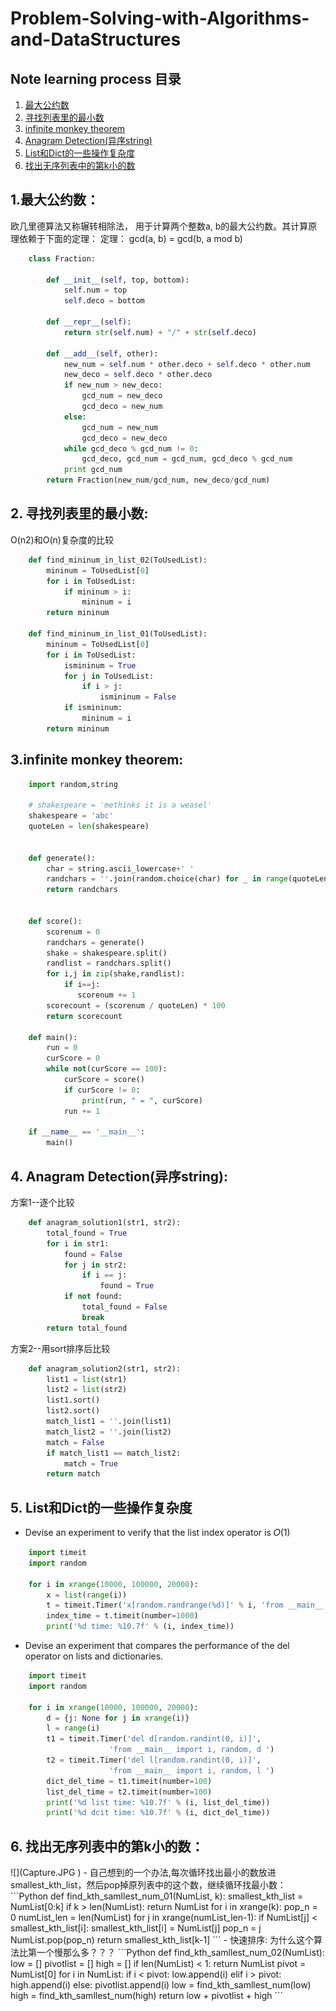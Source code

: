 # Problem-Solving-with-Algorithms-and-DataStructures
Note learning process
目录
---
1. [最大公约数](#1)
2. [寻找列表里的最小数](#2)
3. [infinite monkey theorem](#3)
4. [Anagram Detection(异序string)](#4)
5. [List和Dict的一些操作复杂度](#5)
6. [找出无序列表中的第k小的数](#6)

<h2 id='1'>1.最大公约数：</h2>

欧几里德算法又称辗转相除法， 用于计算两个整数a, b的最大公约数。其计算原理依赖于下面的定理：
定理： gcd(a, b) = gcd(b, a mod b)
```Python
    class Fraction:   

        def __init__(self, top, bottom):
            self.num = top
            self.deco = bottom
        
        def __repr__(self):
            return str(self.num) + "/" + str(self.deco)
        
        def __add__(self, other):
            new_num = self.num * other.deco + self.deco * other.num
            new_deco = self.deco * other.deco
            if new_num > new_deco:       
                gcd_num = new_deco
                gcd_deco = new_num
            else:
                gcd_num = new_num
                gcd_deco = new_deco
            while gcd_deco % gcd_num != 0:
                gcd_deco, gcd_num = gcd_num, gcd_deco % gcd_num
            print gcd_num
        return Fraction(new_num/gcd_num, new_deco/gcd_num)  
```

<h2 id='2'>2. 寻找列表里的最小数:</h2>

O(n2)和O(n)复杂度的比较
```Python
    def find_mininum_in_list_02(ToUsedList):
        mininum = ToUsedList[0]
        for i in ToUsedList:
            if mininum > i:
                mininum = i
        return mininum

    def find_mininum_in_list_01(ToUsedList):
        mininum = ToUsedList[0]
        for i in ToUsedList:
            ismininum = True
            for j in ToUsedList:
                if i > j:
                    ismininum = False
            if ismininum:
                mininum = i
        return mininum
```    

<h2 id='3'>3.infinite monkey theorem:</h2>

```Python
    import random,string

    # shakespeare = 'methinks it is a weasel'
    shakespeare = 'abc'
    quoteLen = len(shakespeare)


    def generate():
        char = string.ascii_lowercase+' '
        randchars = ''.join(random.choice(char) for _ in range(quoteLen))
        return randchars


    def score():
        scorenum = 0
        randchars = generate()
        shake = shakespeare.split()
        randlist = randchars.split()
        for i,j in zip(shake,randlist):
            if i==j:
               scorenum += 1
        scorecount = (scorenum / quoteLen) * 100
        return scorecount

    def main():
        run = 0
        curScore = 0
        while not(curScore == 100):
            curScore = score()
            if curScore != 0:
                print(run, " = ", curScore)
            run += 1

    if __name__ == '__main__':
        main()
```

<h2 id='4'>4. Anagram Detection(异序string):</h2>

方案1--逐个比较  

```Python
    def anagram_solution1(str1, str2):
        total_found = True
        for i in str1:
            found = False
            for j in str2:
                if i == j:
                    found = True
            if not found:
                total_found = False
                break
        return total_found
```        
方案2--用sort排序后比较  
```Python
    def anagram_solution2(str1, str2): 
        list1 = list(str1)
        list2 = list(str2)
        list1.sort()
        list2.sort()
        match_list1 = ''.join(list1)
        match_list2 = ''.join(list2)
        match = False
        if match_list1 == match_list2:
            match = True
        return match
```       

<h2 id='5'>5. List和Dict的一些操作复杂度</h2>

- Devise an experiment to verify that the list index operator is 𝑂(1)

```Python
    import timeit
    import random

    for i in xrange(10000, 100000, 20000):
        x = list(range(i))
        t = timeit.Timer('x[random.randrange(%d)]' % i, 'from __main__ import x, random')
        index_time = t.timeit(number=1000)
        print('%d time: %10.7f' % (i, index_time))
```
   
- Devise an experiment that compares the performance of the del operator on lists and dictionaries.
```Python
    import timeit
    import random

    for i in xrange(10000, 100000, 20000):
        d = {j: None for j in xrange(i)}
        l = range(i)
        t1 = timeit.Timer('del d[random.randint(0, i)]',
                      'from __main__ import i, random, d ')
        t2 = timeit.Timer('del l[random.randint(0, i)]',
                      'from __main__ import i, random, l ')
        dict_del_time = t1.timeit(number=100)
        list_del_time = t2.timeit(number=100)
        print('%d list time: %10.7f' % (i, list_del_time))
        print('%d dcit time: %10.7f' % (i, dict_del_time))
```

<h2 id='6'>6. 找出无序列表中的第k小的数：</h2>
![](Capture.JPG )
- 自己想到的一个办法,每次循环找出最小的数放进smallest_kth_list，然后pop掉原列表中的这个数，继续循环找最小数：
```Python
    def find_kth_samllest_num_01(NumList, k):
        smallest_kth_list = NumList[0:k]
        if k > len(NumList):
            return NumList
        for i in xrange(k):
            pop_n = 0
            numList_len = len(NumList)
            for j in xrange(numList_len-1):
                if NumList[j] < smallest_kth_list[i]:
                    smallest_kth_list[i] = NumList[j]
                    pop_n = j
            NumList.pop(pop_n)
        return smallest_kth_list[k-1]
```
- 快速排序:    为什么这个算法比第一个慢那么多？？？
```Python
    def find_kth_samllest_num_02(NumList):
        low = []
        pivotlist = []
        high = []
        if len(NumList) < 1:
            return NumList
        pivot = NumList[0]
        for i in NumList:
            if i < pivot:
                low.append(i)
            elif i > pivot:
                high.append(i)
            else:
                pivotlist.append(i)
        low = find_kth_samllest_num(low)
        high = find_kth_samllest_num(high)
        return low + pivotlist + high
```

